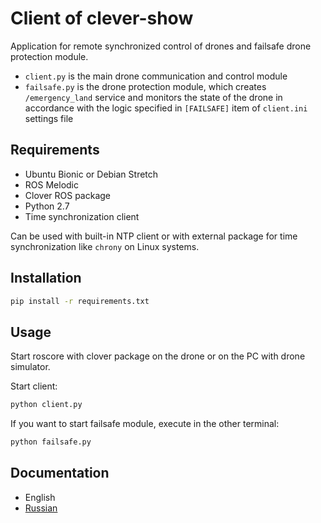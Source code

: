 # Client of clever-show

Application for remote synchronized control of drones and failsafe drone protection module.

* `client.py` is the main drone communication and control module
* `failsafe.py` is the drone protection module, which creates `/emergency_land` service and monitors the state of the drone in accordance with the logic specified in `[FAILSAFE]` item of `client.ini` settings file

## Requirements

* Ubuntu Bionic or Debian Stretch
* ROS Melodic
* Clover ROS package
* Python 2.7
* Time synchronization client

Can be used with built-in NTP client or with external package for time synchronization like `chrony` on Linux systems.

## Installation

```cmd
pip install -r requirements.txt
```

## Usage

Start roscore with clover package on the drone or on the PC with drone simulator.

Start client:

```cmd
python client.py
```

If you want to start failsafe module, execute in the other terminal:

```cmd
python failsafe.py
```

## Documentation

* English
* [Russian](../docs/ru/client.md)
